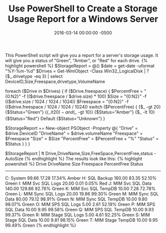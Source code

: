 ﻿---
layout: post
title:  Use PowerShell to Create a Storage Usage Report for a Windows Server
date:   2016-03-14 00:00:00 -0500
categories: IT
---






This PowerShell script will give you a report for a server's storage usage. It will give you a status of "Green", "Amber", or "Red" for each drive.
{% highlight powershell %}
$StorageReport = @()
$date = get-date -uformat "%Y-%m-%d"
$Drives = Get-WmiObject -Class Win32_LogicalDisk | ? {$_.drivetype -eq 3} | select DeviceID,Size,Freespace,drivetype,VolumeName

foreach ($Drive in $Drives)
{
if ($Drive.freespace)
{
$PercentFree = "{0:N2}" -f (($drive.freespace / $drive.size) * 100)
$Size = "{0:N2}" -f (($drive.size / 1024 / 1024 / 1024))
$Freespace = "{0:N2}" -f (($drive.freespace / 1024 / 1024 / 1024))
switch ($PercentFree)
{
{$_ -gt 20} {$Status="Green"}
{($_ -lt 20)-and($_ -gt 10)} {$Status="Amber"}
{$_ -lt 10} {$Status="Red"}
Default {$Status="Unknown"}
}

$StorageReport += New-object PSObject -Property @{
"Drive" = $drive.DeviceID
"DriveName" = $drive.volumeName
"Freespace" = $Freespace
"Size" = $Size
"PercentFree" = $PercentFree + "%"
"Status" = $Status
}
}
}

$StorageReport | ft Drive,DriveName,Size,FreeSpace,PercentFree,status -AutoSize
{% endhighlight %}
The results look like this:
{% highlight powershell %}
Drive DriveName           Size   Freespace PercentFree Status
----- ---------           ----   --------- ----------- ------
C:    System              99.66  17.28     17.34%      Amber
H:    SQL Backup          160.00 83.35     52.10%      Green
I:    MIM Svc SQL Logs    20.00  0.01      0.05%       Red
J:    MIM Svc SQL Data    140.00 129.86    92.76%      Green
K:    MIM Svc SQL TempDB  10.00  7.28      72.78%      Green
L:    MIM Sync SQL Logs   20.00  19.86     99.30%      Green
M:    MIM Sync SQL Data   80.00  79.12     98.91%      Green
N:    MIM Sync SQL TempDB 10.00  9.80      98.07%      Green
O:    MIM SPS SQL Logs    5.00   2.61      52.19%      Green
P:    MIM SPS SQL Data    10.00  9.95      99.58%      Green
Q:    MIM SPS SQL TempDB  10.00  9.93      99.37%      Green
R:    MIM Stage SQL Logs  5.00   4.61      92.25%      Green
S:    MIM Stage SQL Data  10.00  9.81      98.15%      Green
T:    MIM Stage TempDB    10.00  9.95      99.49%      Green
{% endhighlight %}




